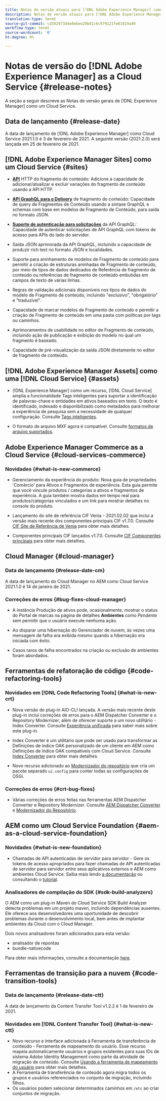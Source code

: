```yaml
---
title: Notas de versão atuais para [!DNL Adobe Experience Manager] como um Cloud Service.
description: Notas de versão atuais para [!DNL Adobe Experience Manager] como um Cloud Service.
translation-type: tm+mt
source-git-commit: cd392473d4e8ebee20b41c6c979121fe81819a40
workflow-type: tm+mt
source-wordcount: '0'
ht-degree: 0%

---
```



# Notas de versão do [!DNL Adobe Experience Manager] as a Cloud Service {#release-notes}

A seção a seguir descreve as Notas de versão gerais de [!DNL Experience Manager] como um Cloud Service.

## Data de lançamento {#release-date}

A data de lançamento de [!DNL Adobe Experience Manager] como Cloud Service 2021.1.0 é 3 de fevereiro de 2021.
A seguinte versão (2021.2.0) será lançada em 25 de fevereiro de 2021.

## [!DNL Adobe Experience Manager Sites] como um Cloud Service  {#sites}

* **[API](/help/assets/content-fragments/assets-api-content-fragments.md)** HTTP do fragmento de conteúdo: Adicione a capacidade de adicionar/atualizar e excluir variações do fragmento de conteúdo usando a API HTTP.

* **[API GraphQL para o Delivery](/help/assets/content-fragments/graphql-api-content-fragments.md)** de fragmento do conteúdo: Capacidade de query de Fragmentos de Conteúdo usando a sintaxe GraphQL e schemas com base em modelos de Fragmento de Conteúdo, para saída no formato JSON.

* **[Suporte de autenticação para solicitações](/help/assets/content-fragments/graphql-authentication-content-fragments.md)** da API GraphQL: Capacidade de autenticar solicitações de API GraphQL com tokens de acesso para APIs do lado do servidor.

* Saída JSON aprimorada da API GraphQL, incluindo a capacidade de produzir rich text no formato JSON e localidades.

* Suporte para aninhamento de modelos de Fragmento de conteúdo para permitir a criação de estruturas aninhadas de Fragmento de conteúdo, por meio de tipos de dados dedicados de Referência de fragmento de conteúdo ou referências de fragmento de conteúdo embutidas em campos de texto de várias linhas.

* Regras de validação adicionais disponíveis nos tipos de dados do modelo de Fragmento de conteúdo, incluindo &quot;exclusivo&quot;, &quot;obrigatório&quot; e &quot;traduzível&quot;.

* Capacidade de marcar modelos de Fragmento de conteúdo e permitir a criação de Fragmento de conteúdo em uma pasta com políticas por tags ou caminhos.

* Aprimoramentos de usabilidade no editor de Fragmento de conteúdo, incluindo ação de publicação e exibição do modelo no qual um fragmento é baseado.

* Capacidade de pré-visualização da saída JSON diretamente no editor de fragmento de conteúdo.


## [!DNL Adobe Experience Manager Assets] como uma  [!DNL Cloud Service] {#assets}

* [!DNL Experience Manager] como um recurso,  [!DNL Cloud Service] amplia a funcionalidade Tags inteligentes para suportar a identificação de palavras-chave e entidades em ativos baseados em texto. O texto é identificado, indexado e disponibilizado como metadados para melhorar a experiência de pesquisa sem a necessidade de qualquer configuração. Consulte [Tags inteligentes](/help/assets/smart-tags.md).

* O formato de arquivo MXF agora é compatível. Consulte [formatos de arquivo suportados](/help/assets/file-format-support.md#video-formats).

## Adobe Experience Manager Commerce as a Cloud Service {#cloud-services-commerce}

### Novidades {#what-is-new-commerce}

* Gerenciamento da experiência do produto: Nova guia de propriedades &#39;Comércio&#39; para Ativos e Fragmentos de experiência. Esta guia permite que você vincule produtos / categorias a ativos e fragmentos de experiência. A guia também mostra dados em tempo real para produtos/categorias vinculados e um link para mostrar detalhes no console do produto.

* Lançamento do site de referência CIF Venia - 2021.02.02 que inclui a versão mais recente dos componentes principais CIF v1.7.0. Consulte [CIF Site de Referência de Venia](https://github.com/adobe/aem-cif-guides-venia/releases/tag/venia-2021.02.02) para obter mais detalhes.

* Componentes principais CIF lançados v1.7.0. Consulte [CIF Componentes principais](https://github.com/adobe/aem-core-cif-components/releases/tag/core-cif-components-reactor-1.7.0) para obter mais detalhes.

## Cloud Manager {#cloud-manager}

### Data de lançamento {#release-date-cm}

A data de lançamento do Cloud Manager no AEM como Cloud Service 2021.1.0 é 14 de janeiro de 2021.

### Correções de erros {#bug-fixes-cloud-manager}

* A instância Produção de ativos pode, ocasionalmente, mostrar o status do Portal de marcas na página de detalhes **Ambientes** como *Pendente* sem permitir que o usuário execute nenhuma ação.

* Ao disparar uma hibernação do Gerenciador de nuvem, às vezes uma mensagem de falha era exibida mesmo quando a hibernação era iniciada com êxito.

* Casos raros de falha encontrados na criação ou exclusão de ambientes foram abordados.

## Ferramentas de refatoração de código {#code-refactoring-tools}

### Novidades em [!DNL Code Refactoring Tools] {#what-is-new-crt}

* Nova versão do plug-in AIO-CLI lançada. A versão mais recente deste plug-in inclui correções de erros para o AEM Dispatcher Converter e o Repository Modernizer, além de oferecer suporte a um novo utilitário - Index Converter. Consulte [Experiência unificada](https://experienceleague.adobe.com/docs/experience-manager-cloud-service/moving/refactoring-tools/unified-experience.html?lang=en#benefits) para saber mais sobre este plug-in.

* Index Converter é um utilitário que pode ser usado para transformar as Definições de índice OAK personalizado de um cliente em AEM como Definições de índice OAK compatíveis com Cloud Service. Consulte [Index Converter](https://github.com/adobe/aem-cloud-service-source-migration/tree/master/packages/index-converter) para obter mais detalhes.

* Novo recurso adicionado ao [Modernizador do repositório](https://github.com/adobe/aem-cloud-service-source-migration/tree/master/packages/repository-modernizer) que cria um pacote separado `ui.config` para conter todas as configurações de OSGi.

### Correções de erros {#crt-bug-fixes}

* Várias correções de erros feitas nas ferramentas AEM Dispatcher Converter e Repository Modernizer. Consulte [AEM Dispatcher Converter](https://github.com/adobe/aem-cloud-service-source-migration/tree/master/packages/dispatcher-converter) e [Modernizador do Repositório](https://github.com/adobe/aem-cloud-service-source-migration/tree/master/packages/repository-modernizer).

## AEM como um Cloud Service Foundation {#aem-as-a-cloud-service-foundation}

### Novidades {#what-is-new-foundation}

* Chamadas de API autenticadas de servidor para servidor - Gere os tokens de acesso apropriados para fazer chamadas de API autenticadas de servidor para servidor entre seus aplicativos externos e AEM como ambientes Cloud Service. Saiba mais lendo [a documentação](/help/implementing/developing/introduction/generating-access-tokens-for-server-side-apis.md) ou consultando o [tutorial](https://experienceleague.adobe.com/docs/experience-manager-learn/getting-started-with-aem-headless/authentication/overview.html?lang=en#authentication).

### Analisadores de compilação do SDK {#sdk-build-analyzers}

O AEM como um plug-in Maven do Cloud Service SDK Build Analyzer detecta problemas em um projeto maven, incluindo dependências ausentes. Ele oferece aos desenvolvedores uma oportunidade de descobrir problemas durante o desenvolvimento local, bem antes de implantar ambientes da Cloud com o Cloud Manager.

Dois novos analisadores foram adicionados para esta versão:

* analisador de repontas
* bundle-nativecode

Para obter mais informações, consulte a documentação [here](https://experienceleague.adobe.com/docs/experience-manager-core-components/using/developing/archetype/build-analyzer-maven-plugin.html?lang=en#developing).

## Ferramentas de transição para a nuvem {#code-transition-tools}

### Data de lançamento {#release-date-ctt}

A data de lançamento da Content Transfer Tool v1.2.2 é 1 de fevereiro de 2021.

### Novidades em [!DNL Content Transfer Tool] {#what-is-new-ctt}

* Novo recurso e interface adicionada à Ferramenta de transferência de conteúdo - Ferramenta de mapeamento do usuário. Esse recurso mapeia automaticamente usuários e grupos existentes para suas IDs de sistema Adobe Identity Management como parte da atividade de migração de conteúdo. Consulte [Usando a ferramenta de mapeamento do usuário](https://experienceleague.adobe.com/docs/experience-manager-cloud-service/moving/cloud-migration/content-transfer-tool/using-user-mapping-tool.html) para obter mais detalhes.
* A Ferramenta de transferência de conteúdo agora migra todos os grupos e usuários referenciados no conjunto de migração, incluindo filhos.
* Os usuários podem selecionar determinados caminhos em `/etc` ao criar conjuntos de migração.
